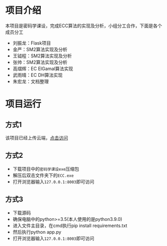 # 项目介绍

本项目是密码学课设，完成ECC算法的实现及分析，小组分工合作，下面是各个成员分工

* 刘振龙：Flask项目
* 金严：SM2算法实现及分析
* 王钺程：SM2算法实现及分析
* 张帅：SM2算法实现及分析
* 高熠辉：EC ElGamal算法实现
* 武雨晴：EC DH算法实现
* 朱宏龙：文档整理

# 项目运行

## 方式1

该项目已经上传云端，[点击访问](http://47.110.133.39:8003/)

## 方式2

* 下载项目中的`密码学课设exe`压缩包
* 解压后双击文件夹下的`ECC.exe`
* 打开浏览器输入`127.0.0.1:8003`即可访问

## 方式3

* 下载源码
* 确保电脑中的python>=3.5(本人使用的是python3.9.0)
* 进入文件主目录，在cmd执行pip install requirements.txt
* 然后执行python app.py
* 打开浏览器输入`127.0.0.1:8003`即可访问